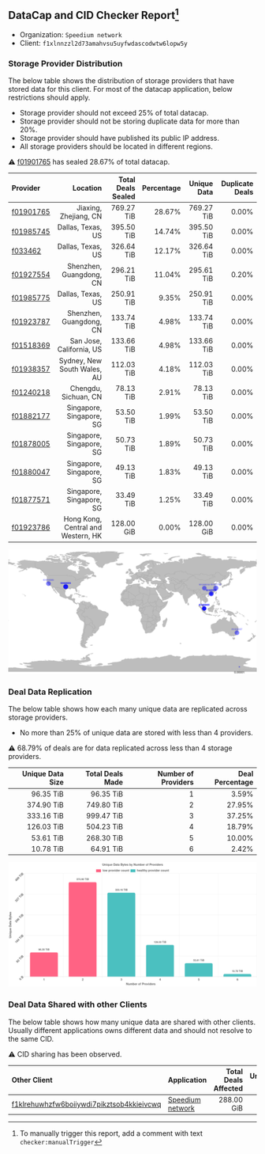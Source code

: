 ## DataCap and CID Checker Report[^1]
 - Organization: `Speedium network`
 - Client: `f1xlnnzzl2d73amahvsu5uyfwdascodwtw6lopw5y`
### Storage Provider Distribution
The below table shows the distribution of storage providers that have stored data for this client.
For most of the datacap application, below restrictions should apply.
 - Storage provider should not exceed 25% of total datacap.
 - Storage provider should not be storing duplicate data for more than 20%.
 - Storage provider should have published its public IP address.
 - All storage providers should be located in different regions.

⚠️ [f01901765](https://filfox.info/en/address/f01901765) has sealed 28.67% of total datacap.

| Provider                                              |                           Location | Total Deals Sealed | Percentage | Unique Data | Duplicate Deals |
| :---------------------------------------------------- | ---------------------------------: | -----------------: | ---------: | ----------: | --------------: |
| [f01901765](https://filfox.info/en/address/f01901765) |              Jiaxing, Zhejiang, CN |         769.27 TiB |     28.67% |  769.27 TiB |           0.00% |
| [f01985745](https://filfox.info/en/address/f01985745) |                  Dallas, Texas, US |         395.50 TiB |     14.74% |  395.50 TiB |           0.00% |
| [f033462](https://filfox.info/en/address/f033462)     |                  Dallas, Texas, US |         326.64 TiB |     12.17% |  326.64 TiB |           0.00% |
| [f01927554](https://filfox.info/en/address/f01927554) |            Shenzhen, Guangdong, CN |         296.21 TiB |     11.04% |  295.61 TiB |           0.20% |
| [f01985775](https://filfox.info/en/address/f01985775) |                  Dallas, Texas, US |         250.91 TiB |      9.35% |  250.91 TiB |           0.00% |
| [f01923787](https://filfox.info/en/address/f01923787) |            Shenzhen, Guangdong, CN |         133.74 TiB |      4.98% |  133.74 TiB |           0.00% |
| [f01518369](https://filfox.info/en/address/f01518369) |           San Jose, California, US |         133.66 TiB |      4.98% |  133.66 TiB |           0.00% |
| [f01938357](https://filfox.info/en/address/f01938357) |        Sydney, New South Wales, AU |         112.03 TiB |      4.18% |  112.03 TiB |           0.00% |
| [f01240218](https://filfox.info/en/address/f01240218) |               Chengdu, Sichuan, CN |          78.13 TiB |      2.91% |   78.13 TiB |           0.00% |
| [f01882177](https://filfox.info/en/address/f01882177) |           Singapore, Singapore, SG |          53.50 TiB |      1.99% |   53.50 TiB |           0.00% |
| [f01878005](https://filfox.info/en/address/f01878005) |           Singapore, Singapore, SG |          50.73 TiB |      1.89% |   50.73 TiB |           0.00% |
| [f01880047](https://filfox.info/en/address/f01880047) |           Singapore, Singapore, SG |          49.13 TiB |      1.83% |   49.13 TiB |           0.00% |
| [f01877571](https://filfox.info/en/address/f01877571) |           Singapore, Singapore, SG |          33.49 TiB |      1.25% |   33.49 TiB |           0.00% |
| [f01923786](https://filfox.info/en/address/f01923786) | Hong Kong, Central and Western, HK |         128.00 GiB |      0.00% |  128.00 GiB |           0.00% |

![Provider Distribution](https://raw.githubusercontent.com/data-preservation-programs/filplus-checker-assets/main/filecoin-project/filecoin-plus-large-datasets/issues/486/1671008167898.png)
### Deal Data Replication
The below table shows how each many unique data are replicated across storage providers.
- No more than 25% of unique data are stored with less than 4 providers.

⚠️ 68.79% of deals are for data replicated across less than 4 storage providers.

| Unique Data Size | Total Deals Made | Number of Providers | Deal Percentage |
| ---------------: | ---------------: | ------------------: | --------------: |
|        96.35 TiB |        96.35 TiB |                   1 |           3.59% |
|       374.90 TiB |       749.80 TiB |                   2 |          27.95% |
|       333.16 TiB |       999.47 TiB |                   3 |          37.25% |
|       126.03 TiB |       504.23 TiB |                   4 |          18.79% |
|        53.61 TiB |       268.30 TiB |                   5 |          10.00% |
|        10.78 TiB |        64.91 TiB |                   6 |           2.42% |

![Replication Distribution](https://raw.githubusercontent.com/data-preservation-programs/filplus-checker-assets/main/filecoin-project/filecoin-plus-large-datasets/issues/486/1671008168531.png)
### Deal Data Shared with other Clients
The below table shows how many unique data are shared with other clients.
Usually different applications owns different data and should not resolve to the same CID.

⚠️ CID sharing has been observed.

| Other Client                                                                                                          | Application                                                                                     | Total Deals Affected | Unique CIDs |        Verifier |
| :-------------------------------------------------------------------------------------------------------------------- | :---------------------------------------------------------------------------------------------- | -------------------: | ----------: | --------------: |
| [f1klrehuwhzfw6boiiywdi7pikztsob4kkieivcwq](https://filfox.info/en/address/f1klrehuwhzfw6boiiywdi7pikztsob4kkieivcwq) | [Speedium network](https://github.com/filecoin-project/filecoin-plus-large-datasets/issues/485) |           288.00 GiB |           9 | LDN v3 multisig |

[^1]: To manually trigger this report, add a comment with text `checker:manualTrigger`
